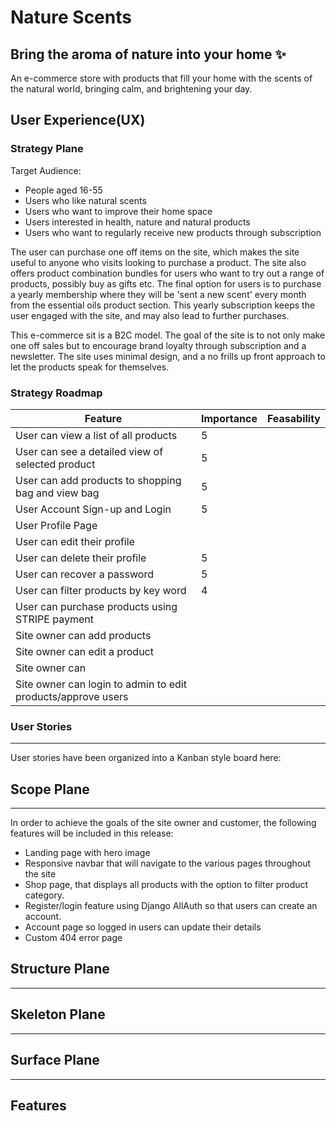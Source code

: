 # Nature Scents
## Bring the aroma of nature into your home ✨

An e-commerce store with products that fill your home with the scents of the natural world, bringing calm, and brightening your day.

## User Experience(UX)

### Strategy Plane
Target Audience:

- People aged 16-55
- Users who like natural scents
- Users who want to improve their home space
- Users interested in health, nature and natural products
- Users who want to regularly receive new products through subscription 

The user can purchase one off items on the site, which makes the site useful to anyone who visits looking to purchase a product. The site also offers product combination bundles for users who want to try out a range of products, possibly buy as gifts etc. The final option for users is to purchase a yearly membership where they will be 'sent a new scent' every month from the essential oils product section. This yearly subscription keeps the user engaged with the site, and may also lead to further purchases. 

This e-commerce sit is a B2C model. The goal of the site is to not only make one off sales but to encourage brand loyalty through subscription and a newsletter. The site uses minimal design, and a no frills up front approach to let the products speak for themselves.

### Strategy Roadmap

|                          Feature                                | Importance | Feasability |
| ---------------------------------------------------------------- | ------ | ----- |
| User can view a list of all products  | 5 |
| User can see a detailed view of selected product | 5 |
| User can add products to shopping bag and view bag | 5 |
| User Account Sign-up and Login | 5 |
| User Profile Page | |
| User can edit their profile |  |
| User can delete their profile | 5 |
| User can recover a password | 5 |
| User can filter products by key word | 4|
| User can purchase products using STRIPE payment |  |
| Site owner can add products |  |
| Site owner can edit a product |  |
| Site owner can  |  |
| Site owner can login to admin to edit products/approve users |  |

### User Stories
------
User stories have been organized into a Kanban style board here:

## Scope Plane
-----------
In order to achieve the goals of the site owner and customer, the following features will be included in this release:

- Landing page with hero image 
- Responsive navbar that will navigate to the various pages throughout the site
- Shop page, that displays all products  with the option to filter product category.
- Register/login feature using Django AllAuth so that users can create an account.
- Account page so logged in users can update their details
- Custom 404 error page

## Structure Plane
-----

## Skeleton Plane
----------


## Surface Plane
-------------


## Features
